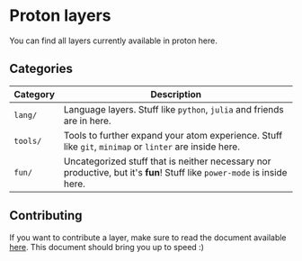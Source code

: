 # Proton layers

You can find all layers currently available in proton here.

## Categories

Category | Description
---------|------------------------------------------------------------------------------------------------------------------------
`lang/`  | Language layers. Stuff like `python`, `julia` and friends are in here.
`tools/` | Tools to further expand your atom experience. Stuff like `git`, `minimap` or `linter` are inside here.
`fun/`   | Uncategorized stuff that is neither necessary nor productive, but it's __fun__! Stuff like `power-mode` is inside here.

## Contributing

If you want to contribute a layer, make sure to read the document available [here](https://github.com/dvcrn/proton/blob/master/HOW-TO-LAYER.md). This document should bring you up to speed :) 
